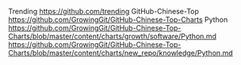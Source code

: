 
Trending   https://github.com/trending
GitHub-Chinese-Top https://github.com/GrowingGit/GitHub-Chinese-Top-Charts
Python https://github.com/GrowingGit/GitHub-Chinese-Top-Charts/blob/master/content/charts/growth/software/Python.md
https://github.com/GrowingGit/GitHub-Chinese-Top-Charts/blob/master/content/charts/new_repo/knowledge/Python.md


